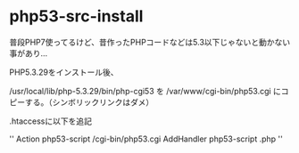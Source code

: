 # php53-src-install

普段PHP7使ってるけど、昔作ったPHPコードなどは5.3以下じゃないと動かない事があり…

PHP5.3.29をインストール後、


/usr/local/lib/php-5.3.29/bin/php-cgi53 を /var/www/cgi-bin/php53.cgi にコピーする。（シンボリックリンクはダメ）

.htaccessに以下を追記

''
Action php53-script /cgi-bin/php53.cgi
AddHandler php53-script .php
''
